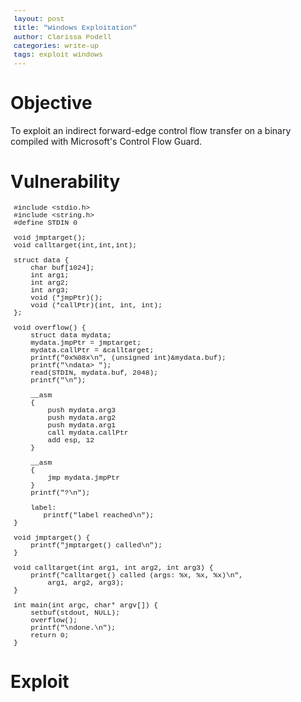 ```yaml
---
layout: post
title: "Windows Exploitation"
author: Clarissa Podell
categories: write-up
tags: exploit windows
---
```


<style>
pre, code {
  border-radius: 0;
  border: none;
  font-family: "Courier New", monospace;
  font-size: 0.9em;
  margin: 0;
  padding: 0 5px;
} 
</style>

# Objective

To exploit an indirect forward-edge control flow transfer on a binary compiled with Microsoft's Control Flow Guard.

# Vulnerability

<pre><code>#include &lt;stdio.h&gt;
#include &lt;string.h&gt;
#define STDIN 0

void jmptarget();
void calltarget(int,int,int);

struct data {
	char buf[1024];
	int arg1;
	int arg2;
	int arg3;
	void (*jmpPtr)();
	void (*callPtr)(int, int, int);
};

void overflow() {
	struct data mydata;
	mydata.jmpPtr = jmptarget;
	mydata.callPtr = &calltarget;
	printf("0x%08x\n", (unsigned int)&mydata.buf);
	printf("\ndata&gt; ");
	read(STDIN, mydata.buf, 2048);
	printf("\n");

	__asm
	{
		push mydata.arg3
		push mydata.arg2
		push mydata.arg1
		call mydata.callPtr
		add esp, 12
	}

	__asm
	{
		jmp mydata.jmpPtr
	}
	printf("?\n");

	label:
	   printf("label reached\n");
}

void jmptarget() {
	printf("jmptarget() called\n");
}

void calltarget(int arg1, int arg2, int arg3) {
	printf("calltarget() called (args: %x, %x, %x)\n",
		arg1, arg2, arg3);
}

int main(int argc, char* argv[]) {
	setbuf(stdout, NULL);
	overflow();
	printf("\ndone.\n");
	return 0;
}</code></pre>

# Exploit
